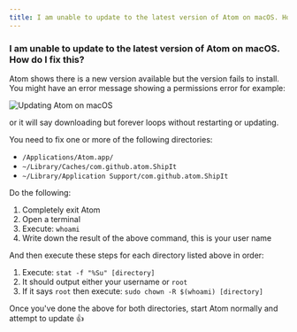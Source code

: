 ```yaml
---
title: I am unable to update to the latest version of Atom on macOS. How do I fix this?
---
```


### I am unable to update to the latest version of Atom on macOS. How do I fix this?

Atom shows there is a new version available but the version fails to install. You might have an error message showing a permissions error for example:

![Updating Atom on macOS](../../images/update-atom-macos.jpeg)

or it will say downloading but forever loops without restarting or updating.

You need to fix one or more of the following directories:

- `/Applications/Atom.app/`
- `~/Library/Caches/com.github.atom.ShipIt`
- `~/Library/Application Support/com.github.atom.ShipIt`

Do the following:

1. Completely exit Atom
1. Open a terminal
1. Execute: `whoami`
1. Write down the result of the above command, this is your user name

And then execute these steps for each directory listed above in order:

1. Execute: `stat -f "%Su" [directory]`
1. It should output either your username or `root`
1. If it says `root` then execute: `sudo chown -R $(whoami) [directory]`

Once you've done the above for both directories, start Atom normally and attempt to update :+1:
